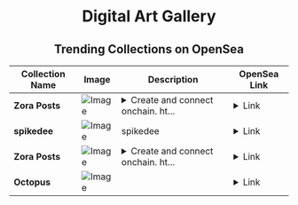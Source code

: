 <div align="center">

# Digital Art Gallery

## Trending Collections on OpenSea

| Collection Name                       | Image                                                                                     | Description                       | OpenSea Link                                                                                          |
|---------------------------------------|-------------------------------------------------------------------------------------------|-----------------------------------|--------------------------------------------------------------------------------------------------------|
| **Zora Posts** | ![Image](https://i.seadn.io/s/raw/files/7e82bbf4dd40279e32b15738be15145a.jpg?w=500&auto=format?w=200&auto=format) | <details><summary>Create and connect onchain. ht...</summary>Create and connect onchain. https://zora.co</details> | <details><summary>Link</summary>[Zora Posts](https://opensea.io/collection/zora-posts-12498)</details> |
| **spikedee** | ![Image](https://i.seadn.io/s/raw/files/8022a7b4ebc69294b0014f9f71c4bae6.png?w=500&auto=format?w=200&auto=format) | spikedee | <details><summary>Link</summary>[spikedee](https://opensea.io/collection/spikedee-1)</details> |
| **Zora Posts** | ![Image](https://i.seadn.io/s/raw/files/e456dd3dac2dd5ad64453569418f0e99.jpg?w=500&auto=format?w=200&auto=format) | <details><summary>Create and connect onchain. ht...</summary>Create and connect onchain. https://zora.co</details> | <details><summary>Link</summary>[Zora Posts](https://opensea.io/collection/zora-posts-12497)</details> |
| **Octopus** | ![Image](https://i.seadn.io/s/raw/files/e33fe8961733e6bb277dd01544cc4a6f.png?w=500&auto=format?w=200&auto=format) |  | <details><summary>Link</summary>[Octopus](https://opensea.io/collection/octopus-104)</details> |

</div>